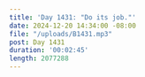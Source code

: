 ```yaml
---
title: 'Day 1431: "Do its job."'
date: 2024-12-20 14:34:00 -08:00
file: "/uploads/B1431.mp3"
post: Day 1431
duration: '00:02:45'
length: 2077288
---
```


